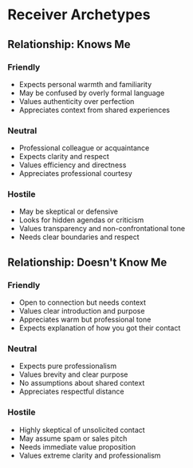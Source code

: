 # Receiver Archetypes

## Relationship: Knows Me

### Friendly
- Expects personal warmth and familiarity
- May be confused by overly formal language
- Values authenticity over perfection
- Appreciates context from shared experiences

### Neutral
- Professional colleague or acquaintance
- Expects clarity and respect
- Values efficiency and directness
- Appreciates professional courtesy

### Hostile
- May be skeptical or defensive
- Looks for hidden agendas or criticism
- Values transparency and non-confrontational tone
- Needs clear boundaries and respect

## Relationship: Doesn't Know Me

### Friendly
- Open to connection but needs context
- Values clear introduction and purpose
- Appreciates warm but professional tone
- Expects explanation of how you got their contact

### Neutral
- Expects pure professionalism
- Values brevity and clear purpose
- No assumptions about shared context
- Appreciates respectful distance

### Hostile
- Highly skeptical of unsolicited contact
- May assume spam or sales pitch
- Needs immediate value proposition
- Values extreme clarity and professionalism 